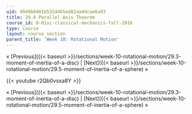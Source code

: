```yaml
---
uid: 4949b0401b5324465ed82aa4dcae6a93
title: 29.4 Parallel Axis Theorem
course_id: 8-01sc-classical-mechanics-fall-2016
type: course
layout: course_section
parent_title: 'Week 10: Rotational Motion'
---
```


« [Previous]({{< baseurl >}}/sections/week-10-rotational-motion/29.3-moment-of-inertia-of-a-disc) | [Next]({{< baseurl >}}/sections/week-10-rotational-motion/29.5-moment-of-inertia-of-a-sphere) »

{{< youtube r2Qb0vsxa8Y >}}

« [Previous]({{< baseurl >}}/sections/week-10-rotational-motion/29.3-moment-of-inertia-of-a-disc) | [Next]({{< baseurl >}}/sections/week-10-rotational-motion/29.5-moment-of-inertia-of-a-sphere) »
